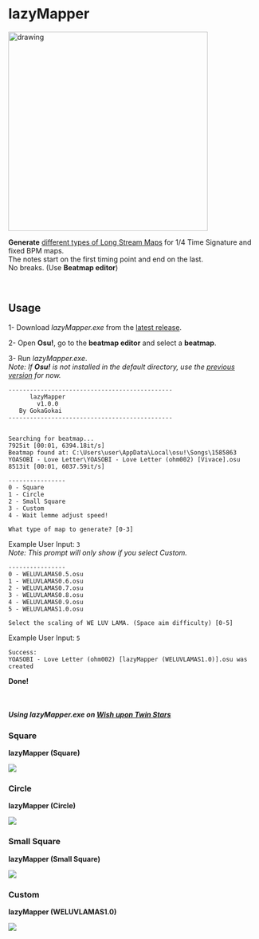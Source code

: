 # lazyMapper  
   
<img src="Ressources/Custom.gif" alt="drawing" width="400"/>

<br>  

**Generate** <a href="#square">different types of Long Stream Maps</a> for 1/4 Time Signature and fixed BPM maps.   
The notes start on the first timing point and end on the last.  
No breaks. (Use **Beatmap editor**)  

<br>  

##  


## Usage  

1- Download *lazyMapper.exe* from the <a href="https://github.com/GokaGokai/lazyMapper/releases">latest release</a>.  
  
2- Open **Osu!**, go to the **beatmap editor** and select a **beatmap**.       
   
3- Run *lazyMapper.exe*.  
*Note: If **Osu!** is not installed in the default directory, use the <a href="https://github.com/GokaGokai/lazyMapper/tree/2186bbd14534484e8696281b45759ce4f27956d1">previous version</a> for now.*  
```
----------------------------------------------
      lazyMapper
        v1.0.0
   By GokaGokai
----------------------------------------------


Searching for beatmap...
7925it [00:01, 6394.18it/s]
Beatmap found at: C:\Users\user\AppData\Local\osu!\Songs\1585863 YOASOBI - Love Letter\YOASOBI - Love Letter (ohm002) [Vivace].osu
8513it [00:01, 6037.59it/s]
```
    
```
----------------
0 - Square
1 - Circle
2 - Small Square
3 - Custom
4 - Wait lemme adjust speed!

What type of map to generate? [0-3]

```
Example User Input: `` 3 ``  
*Note: This prompt will only show if you select Custom.*    
```
----------------
0 - WELUVLAMAS0.5.osu
1 - WELUVLAMAS0.6.osu
2 - WELUVLAMAS0.7.osu
3 - WELUVLAMAS0.8.osu
4 - WELUVLAMAS0.9.osu
5 - WELUVLAMAS1.0.osu

Select the scaling of WE LUV LAMA. (Space aim difficulty) [0-5]
```
Example User Input: `` 5 ``  

```
Success:
YOASOBI - Love Letter (ohm002) [lazyMapper (WELUVLAMAS1.0)].osu was created
``` 

**Done!**  

<br>  

##### Using *lazyMapper.exe* on <a href="https://osu.ppy.sh/beatmapsets/242462#osu/559673">*Wish upon Twin Stars*</a>

### Square
**lazyMapper (Square)**  

![](/Ressources/Square.gif)

### Circle
**lazyMapper (Circle)**

![](/Ressources/Circle.gif)

### Small Square
**lazyMapper (Small Square)**

![](/Ressources/SmallSquare.gif)

### Custom
**lazyMapper (WELUVLAMAS1.0)**   

![](/Ressources/Custom.gif)

